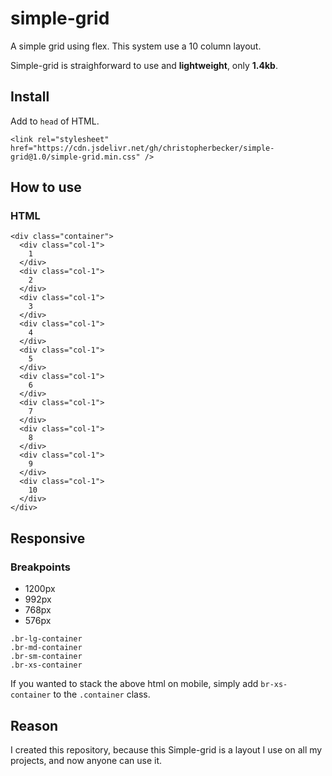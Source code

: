 # simple-grid
A simple grid using flex. This system use a 10 column layout.

Simple-grid is straighforward to use and **lightweight**, only **1.4kb**.

## Install

Add to `head` of HTML.

```<link rel="stylesheet" href="https://cdn.jsdelivr.net/gh/christopherbecker/simple-grid@1.0/simple-grid.min.css" />```

## How to use

### HTML
```
<div class="container">
  <div class="col-1">
    1
  </div>
  <div class="col-1">
    2
  </div>
  <div class="col-1">
    3
  </div>
  <div class="col-1">
    4
  </div>
  <div class="col-1">
    5
  </div>
  <div class="col-1">
    6
  </div>
  <div class="col-1">
    7
  </div>
  <div class="col-1">
    8
  </div>
  <div class="col-1">
    9
  </div>
  <div class="col-1">
    10
  </div>
</div>
```

## Responsive

### Breakpoints

* 1200px
* 992px
* 768px
* 576px

```
.br-lg-container
.br-md-container
.br-sm-container
.br-xs-container
```

If you wanted to stack the above html on mobile, simply add `br-xs-container` to the `.container` class.

## Reason

I created this repository, because this Simple-grid is a layout I use on all my projects, and now anyone can use it.
